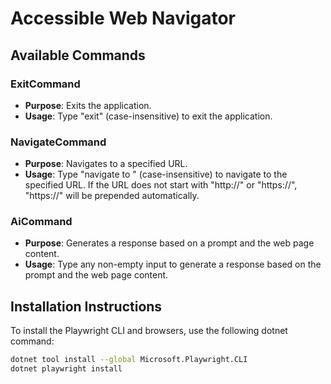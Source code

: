# Accessible Web Navigator

## Available Commands

### ExitCommand
- **Purpose**: Exits the application.
- **Usage**: Type "exit" (case-insensitive) to exit the application.

### NavigateCommand
- **Purpose**: Navigates to a specified URL.
- **Usage**: Type "navigate to <URL>" (case-insensitive) to navigate to the specified URL. If the URL does not start with "http://" or "https://", "https://" will be prepended automatically.

### AiCommand
- **Purpose**: Generates a response based on a prompt and the web page content.
- **Usage**: Type any non-empty input to generate a response based on the prompt and the web page content.

## Installation Instructions

To install the Playwright CLI and browsers, use the following dotnet command:

```sh
dotnet tool install --global Microsoft.Playwright.CLI
dotnet playwright install
```
